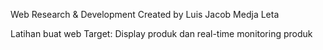 Web Research & Development
Created by Luis Jacob Medja Leta

Latihan buat web
Target: Display produk dan real-time monitoring produk

